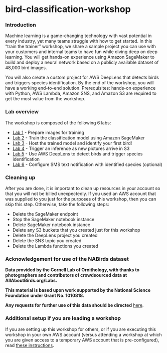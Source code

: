 # bird-classification-workshop

### Introduction
Machine learning is a game-changing technology with vast potential in every industry, yet many teams struggle with how to get started. In this “train the trainer” workshop, we share a sample project you can use with your customers and internal teams to have fun while diving deep on deep learning. You will get hands-on experience using Amazon SageMaker to build and deploy a neural network based on a publicly available dataset of 48,000 bird images.

You will also create a custom project for AWS DeepLens that detects birds and triggers species identification. By the end of the workshop, you will have a working end-to-end solution. Prerequisites: hands-on experience with Python, AWS Lambda, Amazon SNS, and Amazon S3 are required to get the most value from the workshop.

### Lab overview

The workshop is composed of the following 6 labs:

* [Lab 1](docs/lab1-image-prep.md) - Prepare images for training
* [Lab 2](docs/lab2-train-model.md) - Train the classification model using Amazon SageMaker
* [Lab 3](docs/lab3-host-model.md) - Host the trained model and identify your first bird!
* [Lab 4](docs/lab4-trigger-inference-from-s3.md) - Trigger an inference as new pictures arrive in S3
* [Lab 5](docs/lab5-deeplens-detect-and-classify.md) - Use AWS DeepLens to detect birds and trigger species identification
* [Lab 6](docs/lab6-text-notification.md) - Configure SMS text notification with identified species (optional)

### Cleaning up

After you are done, it is important to clean up resources in your account so that you will not be billed unexpectedly.  If you used an AWS account that was supplied to you just for the purposes of this workshop, then you can skip this step.  Otherwise, take the following steps:

* Delete the SageMaker endpoint
* Stop the SageMaker notebook instance
* Delete SageMaker notebook instance
* Delete any S3 buckets that you created just for this workshop
* Delete the DeepLens project you created
* Delete the SNS topic you created
* Delete the Lambda functions you created

### Acknowledgement for use of the NABirds dataset

**Data provided by the Cornell Lab of Ornithology, with thanks to photographers and contributors of crowdsourced data at AllAboutBirds.org/Labs.**

**This material is based upon work supported by the National Science Foundation under Grant No. 1010818.**

**Any requests for further use of this data should be directed** [here](http://dl.allaboutbirds.org/nabirds).

### Additional setup if you are leading a workshop

If you are setting up this workshop for others, or if you are executing this workshop in your own AWS account (versus attending a workshop at which you are given access to a temporary AWS account that is pre-configured), read [these instructions](docs/lab0-environment.md).
